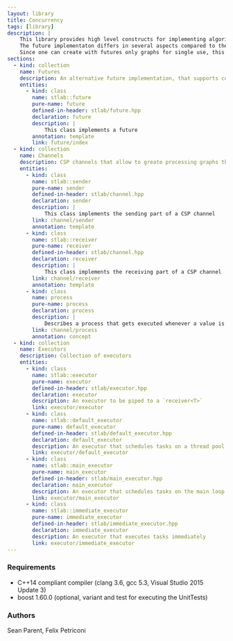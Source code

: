 ```yaml
---
layout: library
title: Concurrency
tags: [library]
description: |
    This library provides high level constructs for implementing algorithms that eases the use of multiple CPU cores while minimizing the contention.
    The future implementaton differs in several aspects compared to the C++11/14/17 standard futures: It provides continuations and joins, which were just added in a C++17 TS. But more important this futures propagate values through the graph and not futures. This allows an easy way of creating splits. That means a single future can have multiple continuations into different directions. An other important difference is that the futures support cancellation. So if one is not anymore interested in the result of a future, then one can destroy the future without the need to wait that the future is fullfilled, as it is the case with std::future (and boost::future). An already started future will run until its end, but will not trigger any continuation. So in all these cases, all chained continuations will never be triggered. Additionally the future interface is designed in a way, that one can use build in or custom build executors. 
    Since one can create with futures only graphs for single use, this library provides as well channels. With these channels one can build graphs, that can be used for multiple invocations.
sections:
  - kind: collection
    name: Futures
    description: An alternative future implementation, that supports continuations, splits and joins.
    entities:
      - kind: class
        name: stlab::future
        pure-name: future
        defined-in-header: stlab/future.hpp
        declaration: future
        description: |
            This class implements a future
        annotation: template
        link: future/index
  - kind: collection
    name: Channels
    description: CSP channels that allow to greate processing graphs that execute the tasks on dedicated executors. It is possible to split, join, zip and merge channels. Each processing node is associated with a [process](channel/process/index.html). 
    entities:
      - kind: class
        name: stlab::sender
        pure-name: sender
        defined-in-header: stlab/channel.hpp
        declaration: sender
        description: |
            This class implements the sending part of a CSP channel
        link: channel/sender
        annotation: template
      - kind: class
        name: stlab::receiver
        pure-name: receiver
        defined-in-header: stlab/channel.hpp
        declaration: receiver
        description: |
            This class implements the receiving part of a CSP channel
        link: channel/receiver
        annotation: template
      - kind: class
        name: process
        pure-name: process
        declaration: process
        description: |
            Describes a process that gets executed whenever a value is passed into the channel
        link: channel/process
        annotation: concept
  - kind: collection
    name: Executors
    description: Collection of executors
    entities:
      - kind: class
        name: stlab::executor
        pure-name: executor
        defined-in-header: stlab/executor.hpp
        declaration: executor
        description: An executor to be piped to a `receiver<T>`
        link: executor/executor
      - kind: class
        name: stlab::default_executor
        pure-name: default_executor
        defined-in-header: stlab/default_executor.hpp
        declaration: default_executor
        description: An executor that schedules tasks on a thread pool
        link: executor/default_executor
      - kind: class
        name: stlab::main_executor
        pure-name: main_executor
        defined-in-header: stlab/main_executor.hpp
        declaration: main_executor
        description: An executor that schedules tasks on the main loop
        link: executor/main_executor
      - kind: class
        name: stlab::immediate_executor
        pure-name: immediate_executor
        defined-in-header: stlab/immediate_executor.hpp
        declaration: immediate_executor
        description: An executor that executes tasks immediately
        link: executor/immediate_executor
---
```


### Requirements ###

* C++14 compliant compiler (clang 3.6, gcc 5.3, Visual Studio 2015 Update 3)
* boost 1.60.0 (optional, variant and test for executing the UnitTests)

### Authors ###
Sean Parent, Felix Petriconi
